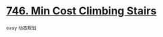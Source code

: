 # [746. Min Cost Climbing Stairs](https://leetcode.com/problems/min-cost-climbing-stairs/)


`easy` `动态规划`